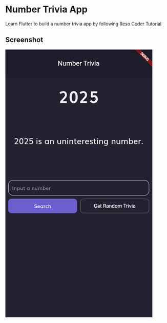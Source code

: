 # Number Trivia App

Learn Flutter to build a number trivia app by following [Reso Coder Tutorial](https://youtu.be/dc3B_mMrZ-Q)

## Screenshot
![Screenshot](./screenshot.png)